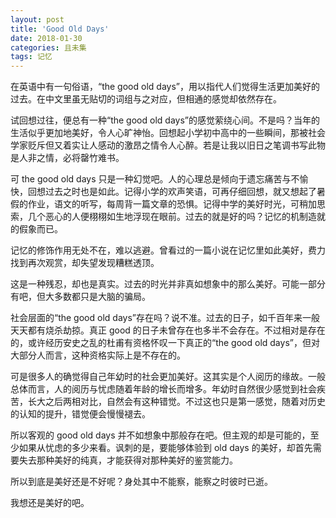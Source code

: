```yaml
---
layout: post
title: 'Good Old Days'
date: 2018-01-30
categories: 且未集
tags: 记忆
---
```

在英语中有一句俗语，“the good old days”，用以指代人们觉得生活更加美好的过去。在中文里虽无贴切的词组与之对应，但相通的感觉却依然存在。

试回想过往，便总有一种“the good old days”的感觉萦绕心间。不是吗？当年的生活似乎更加地美好，令人心旷神怡。回想起小学初中高中的一些瞬间，那被社会学家贬斥但又着实让人感动的激昂之情令人心醉。若是让我以旧日之笔调书写此物是人非之情，必将罄竹难书。

可 the good old days 只是一种幻觉吧。人的心理总是倾向于遗忘痛苦与不愉快，回想过去之时也是如此。记得小学的欢声笑语，可再仔细回想，就又想起了暑假的作业，语文的听写，每周背一篇文章的恐惧。记得中学的美好时光，可稍加思索，几个恶心的人便栩栩如生地浮现在眼前。过去的就是好的吗？记忆的机制造就的假象而已。

记忆的修饰作用无处不在，难以逃避。曾看过的一篇小说在记忆里如此美好，费力找到再次观赏，却失望发现糟糕透顶。

这是一种残忍，却也是真实。过去的时光并非真如想象中的那么美好。可能一部分有吧，但大多数都只是大脑的骗局。

社会层面的“the good old days”存在吗？说不准。过去的日子，如千百年来一般天天都有烧杀劫掠。真正 good 的日子未曾存在也多半不会存在。不过相对是存在的，或许经历安史之乱的杜甫有资格怀叹一下真正的“the good old days”，但对大部分人而言，这种资格实际上是不存在的。

可是很多人的确觉得自己年幼时的社会更加美好。这其实是个人阅历的缘故。一般总体而言，人的阅历与忧虑随着年龄的增长而增多。年幼时自然很少感觉到社会疾苦，长大之后两相对比，自然会有这种错觉。不过这也只是第一感觉，随着对历史的认知的提升，错觉便会慢慢褪去。

所以客观的 good old days 并不如想象中那般存在吧。但主观的却是可能的，至少如果从忧虑的多少来看。讽刺的是，要能够体验到 old days 的美好，却首先需要失去那种美好的纯真，才能获得对那种美好的鉴赏能力。

所以到底是美好还是不好呢？身处其中不能察，能察之时彼时已逝。

我想还是美好的吧。
